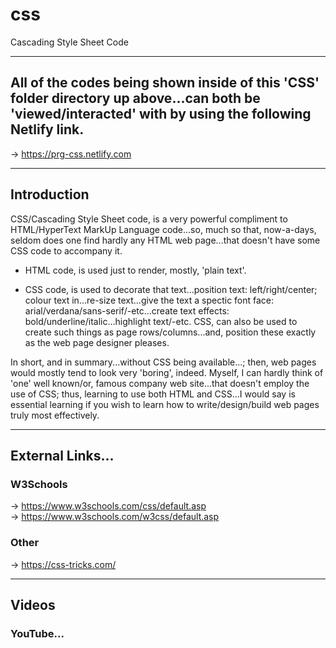 # css
Cascading Style Sheet Code

-----

## All of the codes being shown inside of this 'CSS' folder directory up above...can both be 'viewed/interacted' with by using the following Netlify link.

-> https://prg-css.netlify.com  

-----

## Introduction

CSS/Cascading Style Sheet code, is a very powerful compliment to HTML/HyperText MarkUp Language code...so, much so that, now-a-days, seldom does one find hardly any HTML web page...that doesn't have some CSS code to accompany it.

- HTML code, is used just to render, mostly, 'plain text'.  

- CSS code, is used to decorate that text...position text: left/right/center; colour text in...re-size text...give the text a spectic font face: arial/verdana/sans-serif/-etc...create text effects: bold/underline/italic...highlight text/-etc. CSS, can also be used to create such things as page rows/columns...and, position these exactly as the web page designer pleases.  

In short, and in summary...without CSS being available...; then, web pages would mostly tend to look very 'boring', indeed. Myself, I can hardly think of 'one' well known/or, famous company web site...that doesn't employ the use of CSS; thus, learning to use both HTML and CSS...I would say is essential learning if you wish to learn how to write/design/build web pages truly most effectively.

-----

## External Links...

### W3Schools

-> https://www.w3schools.com/css/default.asp  
-> https://www.w3schools.com/w3css/default.asp  

### Other

-> https://css-tricks.com/  

-----

## Videos

### YouTube...
